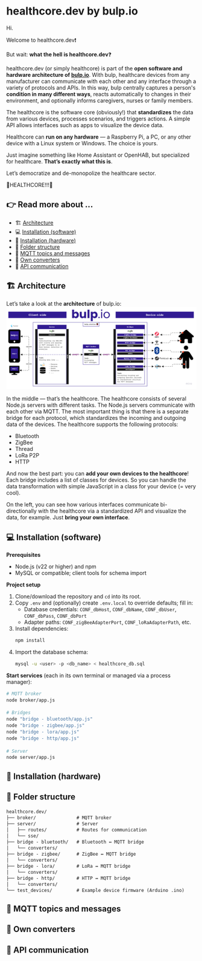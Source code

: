 # healthcore.dev by bulp.io
Hi.

Welcome to healthcore.dev❗️

But wait: **what the hell is healthcore.dev**❓

healthcore.dev (or simply healthcore) is part of the **open software and hardware architecture of [bulp.io](https://www.bulp.io)**. With bulp, healthcare devices from any manufacturer can communicate with each other and any interface through a variety of protocols and APIs. In this way, bulp centrally captures a person's **condition in many different ways**, reacts automatically to changes in their environment, and optionally informs caregivers, nurses or family members.

The healthcore is the software core (obviously!) that **standardizes** the data from various devices, processes scenarios, and triggers actions. A simple API allows interfaces such as apps to visualize the device data.

Healthcore can **run on any hardware** — a Raspberry Pi, a PC, or any other device with a Linux system or Windows. The choice is yours.

Just imagine something like Home Assistant or OpenHAB, but specialized for healthcare. **That’s exactly what this is**.

Let’s democratize and de-monopolize the healthcare sector.

🤘HEALTHCORE!!!🤘

## 👉 Read more about ...

- 🏗️ [Architecture](#%EF%B8%8F-architecture)
- 💻 [Installation (software)](#-installation-software)
- 🔧 [Installation (hardware)](#-installation-hardware)
- 📁 [Folder structure](#-folder-structure)
- 📡 [MQTT topics and messages](#-mqtt-topics-and-messages)
- 🧩 [Own converters](#-own-converters)
- 🔌 [API communication](#-api-communication)

## 🏗️ Architecture
Let’s take a look at the **architecture** of bulp.io:
![alt text](architecture.png "bulp.io architecture")

In the middle — that’s the healthcore. The healthcore consists of several Node.js servers with different tasks. The Node.js servers communicate with each other via MQTT. The most important thing is that there is a separate bridge for each protocol, which standardizes the incoming and outgoing data of the devices. The healthcore supports the following protocols:
- Bluetooth
- ZigBee
- Thread
- LoRa P2P
- HTTP

And now the best part: you can **add your own devices to the healthcore**! Each bridge includes a list of classes for devices. So you can handle the data transformation with simple JavaScript in a class for your device (= very cool). 

On the left, you can see how various interfaces communicate bi-directionally with the healthcore via a standardized API and visualize the data, for example. Just **bring your own interface**.

## 💻 Installation (software)

**Prerequisites**
- Node.js (v22 or higher) and npm
- MySQL or compatible; client tools for schema import

**Project setup**
1. Clone/download the repository and `cd` into its root.
2. Copy `.env` and (optionally) create `.env.local` to override defaults; fill in:
   - Database credentials: `CONF_dbHost`, `CONF_dbName`, `CONF_dbUser`, `CONF_dbPass`, `CONF_dbPort`
   - Adapter paths: `CONF_zigBeeAdapterPort`, `CONF_loRaAdapterPath`, etc.
3. Install dependencies:
   ```bash
   npm install
   ```
4. Import the database schema:
   ```bash
   mysql -u <user> -p <db_name> < healthcore_db.sql
   ```

**Start services** (each in its own terminal or managed via a process manager):
```bash
# MQTT broker
node broker/app.js

# Bridges
node "bridge - bluetooth/app.js"
node "bridge - zigbee/app.js"
node "bridge - lora/app.js"
node "bridge - http/app.js"

# Server
node server/app.js
```

## 🔧 Installation (hardware)

## 📁 Folder structure
```plaintext
healthcore.dev/
├── broker/               # MQTT broker
├── server/               # Server
│   ├── routes/           # Routes for communication  
│   └── sse/
├── bridge - bluetooth/   # Bluetooth ↔ MQTT bridge
│   └── converters/
├── bridge - zigbee/      # ZigBee ↔ MQTT bridge
│   └── converters/
├── bridge - lora/        # LoRa ↔ MQTT bridge
│   └── converters/
├── bridge - http/        # HTTP ↔ MQTT bridge
│   └── converters/
└── test_devices/         # Example device firmware (Arduino .ino)
```

## 📡 MQTT topics and messages

## 🧩 Own converters

## 🔌 API communication